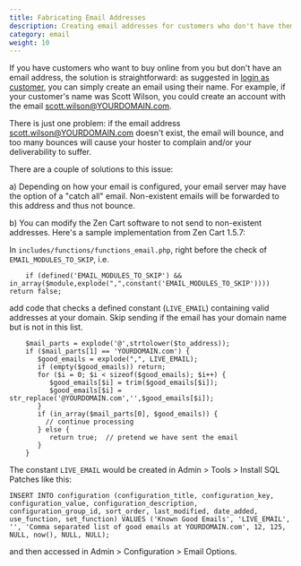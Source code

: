 ```yaml
---
title: Fabricating Email Addresses 
description: Creating email addresses for customers who don't have them
category: email
weight: 10
---
```


If you have customers who want to buy online from you but don't have an email address, the solution is straightforward: as suggested in [login as customer](/user/running/login_as_customer/), you can simply create an email using their name.  For example, if your customer's name was Scott Wilson, you could create an account with the email scott.wilson@YOURDOMAIN.com.

There is just one problem: if the email address scott.wilson@YOURDOMAIN.com doesn't exist, the email will bounce, and too many bounces will cause your hoster to complain and/or your deliverability to suffer. 

There are a couple of solutions to this issue: 

a) Depending on how your email is configured, your email server may have the option of a "catch all" email.  Non-existent emails will be forwarded to this address and thus not bounce. 

b) You can modify the Zen Cart software to not send to non-existent addresses. Here's a sample implementation from Zen Cart 1.5.7: 

In `includes/functions/functions_email.php`, right before the check of `EMAIL_MODULES_TO_SKIP`, i.e. 

```
    if (defined('EMAIL_MODULES_TO_SKIP') && in_array($module,explode(",",constant('EMAIL_MODULES_TO_SKIP')))) return false;
```

add code that checks a defined constant (`LIVE_EMAIL`) containing valid addresses at your domain.  Skip sending if the email has your domain name but is not in this list. 

```
    $mail_parts = explode('@',strtolower($to_address)); 
    if ($mail_parts[1] == 'YOURDOMAIN.com') {
       $good_emails = explode(",", LIVE_EMAIL);
       if (empty($good_emails)) return; 
       for ($i = 0; $i < sizeof($good_emails); $i++) {
          $good_emails[$i] = trim($good_emails[$i]); 
          $good_emails[$i] = str_replace('@YOURDOMAIN.com','',$good_emails[$i]); 
       }
       if (in_array($mail_parts[0], $good_emails)) {
         // continue processing 
       } else {
          return true;  // pretend we have sent the email
       }
    } 
```

The constant `LIVE_EMAIL` would be created in Admin > Tools > Install SQL Patches like this: 

```
INSERT INTO configuration (configuration_title, configuration_key, configuration_value, configuration_description, configuration_group_id, sort_order, last_modified, date_added, use_function, set_function) VALUES ('Known Good Emails', 'LIVE_EMAIL', '', 'Comma separated list of good emails at YOURDOMAIN.com', 12, 125, NULL, now(), NULL, NULL);
```

and then accessed in Admin > Configuration > Email Options.

